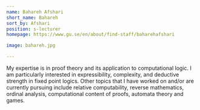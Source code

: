 ```yaml
---
name: Bahareh Afshari
short_name: Bahareh
sort_by: Afshari
position: s-lecturer
homepage: https://www.gu.se/en/about/find-staff/baharehafshari

image: bahareh.jpg

---
```

My expertise is in proof theory and its application to computational logic. I am particularly interested in expressibility, complexity, and deductive strength in fixed point logics. Other topics that I have worked on and/or are currently pursuing include relative computability, reverse mathematics, ordinal analysis, computational content of proofs, automata theory and games.